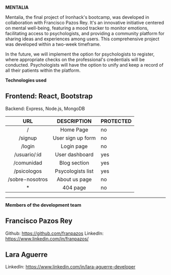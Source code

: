 **MENTALIA**

Mentalia, the final project of Ironhack's bootcamp, was developed in collaboration with Francisco Pazos Rey. It's an innovative initiative centered on mental well-being, featuring a mood tracker to monitor emotions, facilitating access to psychologists, and providing a community platform for sharing ideas and experiences among users. This comprehensive project was developed within a two-week timeframe.

In the future, we will implement the option for psychologists to register, where appropriate checks on the professional's credentials will be conducted. Psychologists will have the option to unify and keep a record of all their patients within the platform.

**Technologies used**

Frontend: React, Bootstrap
----
Backend: Express, Node.js, MongoDB


|     **URL**     |  **DESCRIPTION**  | **PROTECTED** |
|:---------------:|:-----------------:|---------------|
| /               | Home Page         | no            |
| /signup         | User sign up form | no            |
| /login          | Login page        | no            |
| /usuario/:id    | User dashboard    | yes           |
| /comunidad      | Blog section      | yes           |
| /psicologos     | Psycologists list | yes           |
| /sobre-nosotros | About us page     | no            |
| *               | 404 page          | no            |

-------------------------------------------------------

**Members of the development team**

Francisco Pazos Rey 
-------------
Github: <https://github.com/franpazos>
LinkedIn: <https://www.linkedin.com/in/franpazos/>

Lara Aguerre
--------------
LinkedIn: <https://www.linkedin.com/in/lara-aguerre-developer>
